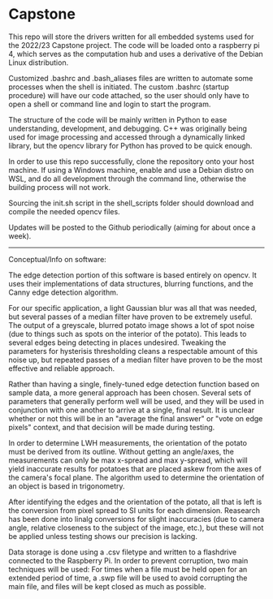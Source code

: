 # Capstone
This repo will store the drivers written for all embedded systems used for the 
	2022/23 Capstone project. The code will be loaded onto a raspberry pi 4,
	which serves as the computation hub and uses a derivative of the Debian 
	Linux distribution.

Customized .bashrc and .bash_aliases files are written to automate some processes 
	when the shell is initiated. The custom .bashrc (startup procedure) will
	have our code attached, so the user should only have to open a shell or
	command line and login to start the program.

The structure of the code will be mainly written in Python to ease understanding, 
	development, and debugging. C++ was originally being used for image 
	processing and accessed through a dynamically linked library, but
	the opencv library for Python has proved to be quick enough.

In order to use this repo successfully, clone the repository onto your host machine. 
	If using a Windows machine, enable and use a Debian distro on WSL, and do all 
	development through the command line, otherwise the building process will not 
	work.

Sourcing the init.sh script in the shell_scripts folder should download and compile 
	the needed opencv files.

Updates will be posted to the Github periodically (aiming for about once a week).
________________________________________________________________________________________
Conceptual/Info on software:

The edge detection portion of this software is based entirely on opencv. It uses their
	implementations of data structures, blurring functions, and the Canny edge 
	detection algorithm.

For our specific application, a light Gaussian blur was all that was needed, but several
	passes of a median filter have proven to be extremely useful. The output of a
	greyscale, blurred potato image shows a lot of spot noise (due to things such
	as spots on the interior of the potato). This leads to several edges being
	detecting in places undesired. Tweaking the parameters for hysterisis
	thresholding cleans a respectable amount of this noise up, but repeated passes
	of a median filter have proven to be the most effective and reliable approach.

Rather than having a single, finely-tuned edge detection function based on sample data,
	a more general approach has been chosen. Several sets of parameters that
	generally perform well will be used, and they will be used in conjunction
	with one another to arrive at a single, final result. It is unclear
	whether or not this will be in an "average the final answer" or 
	"vote on edge pixels" context, and that decision will be made during
	testing.

In order to determine LWH measurements, the orientation of the potato must be
	derived from its outline. Without getting an angle/axes, the measurements
	can only be max x-spread and max y-spread, which will yield inaccurate
	results for potatoes that are placed askew from the axes of the camera's
	focal plane. The algorithm used to determine the orientation of an object is
	based in trigonometry.

After identifying the edges and the orientation of the potato, all that is left is
	the conversion from pixel spread to SI units for each dimension. Reasearch
	has been done into linalg conversions for slight inaccuracies (due to 
	camera angle, relative closeness to the subject of the image, etc.),
	but these will not be applied unless testing shows our precision is lacking.

Data storage is done using a .csv filetype and written to a flashdrive connected to
	the Raspberry Pi. In order to prevent corruption, two main techniques will
	be used: For times when a file must be held open for an extended period of
	time, a .swp file will be used to avoid corrupting the main file, and 
	files will be kept closed as much as possible.



